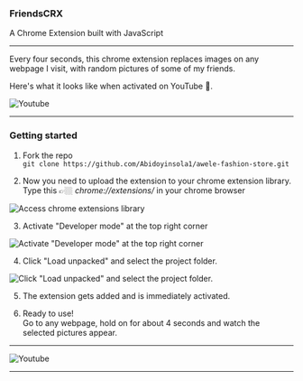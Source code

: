 ### FriendsCRX
A Chrome Extension built with JavaScript
***

Every four seconds, this chrome extension replaces images on any webpage I visit, with random pictures of some of my friends. 

Here's what it looks like when activated on YouTube 👀. 

![Youtube](https://res.cloudinary.com/dd3hmuucq/image/upload/v1626372936/friendsFX/sddd_w6nxdb.jpg)


***
### Getting started


1. Fork the repo  
`git clone https://github.com/Abidoyinsola1/awele-fashion-store.git`


2. Now you need to upload the extension to your chrome extension library.  
Type this 👉🏼 _chrome://extensions/_ in your chrome browser


![Access chrome extensions library](https://res.cloudinary.com/dd3hmuucq/image/upload/v1626407266/friendsFX/1._chrome_extension_lttgyp.jpg)


3. Activate "Developer mode" at the top right corner

![Activate "Developer mode" at the top right corner](https://res.cloudinary.com/dd3hmuucq/image/upload/v1626407267/friendsFX/2._Activate_Developer_mode_oo6jer.jpg)


4. Click "Load unpacked" and select the project folder. 

![Click "Load unpacked" and select the project folder. ](https://res.cloudinary.com/dd3hmuucq/image/upload/v1626407267/friendsFX/3._Load_unpacked_c16b6f.jpg)


5. The extension gets added and is immediately activated.

6. Ready to use!  
Go to any webpage, hold on for about 4 seconds and watch the selected pictures appear.

***

![Youtube](https://res.cloudinary.com/dd3hmuucq/image/upload/v1626372931/friendsFX/sdfs_tlhg8u.jpg)

***